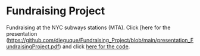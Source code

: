 # Fundraising Project
Fundraising at the NYC subways stations (MTA). Click [here for the presentation (https://github.com/dieguque/Fundraising_Project/blob/main/presentation_FundraisingProject.pdf)  and click [here for the code](https://github.com/dieguque/Fundraising_Project/blob/main/code_FundraisingProject.ipynb).
